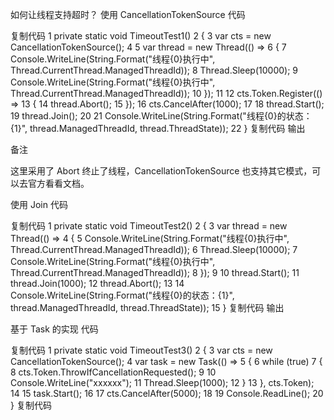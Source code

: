 如何让线程支持超时？
使用 CancellationTokenSource
代码

复制代码
 1         private static void TimeoutTest1()
 2         {
 3             var cts = new CancellationTokenSource();
 4 
 5             var thread = new Thread(() =>
 6             {
 7                 Console.WriteLine(String.Format("线程{0}执行中", Thread.CurrentThread.ManagedThreadId));
 8                 Thread.Sleep(10000);
 9                 Console.WriteLine(String.Format("线程{0}执行中", Thread.CurrentThread.ManagedThreadId));
10             });
11 
12             cts.Token.Register(() =>
13             {
14                 thread.Abort();
15             });
16             cts.CancelAfter(1000);
17 
18             thread.Start();
19             thread.Join();
20 
21             Console.WriteLine(String.Format("线程{0}的状态：{1}", thread.ManagedThreadId, thread.ThreadState));
22         }
复制代码
输出



备注

这里采用了 Abort 终止了线程，CancellationTokenSource 也支持其它模式，可以去官方看看文档。

使用 Join
代码

复制代码
 1         private static void TimeoutTest2()
 2         {
 3             var thread = new Thread(() =>
 4             {
 5                 Console.WriteLine(String.Format("线程{0}执行中", Thread.CurrentThread.ManagedThreadId));
 6                 Thread.Sleep(10000);
 7                 Console.WriteLine(String.Format("线程{0}执行中", Thread.CurrentThread.ManagedThreadId));
 8             });
 9 
10             thread.Start();
11             thread.Join(1000);
12             thread.Abort();
13 
14             Console.WriteLine(String.Format("线程{0}的状态：{1}", thread.ManagedThreadId, thread.ThreadState));
15         }
复制代码
输出



基于 Task 的实现
代码

复制代码
 1         private static void TimeoutTest3()
 2         {
 3             var cts = new CancellationTokenSource();
 4             var task = new Task(() =>
 5             {
 6                 while (true)
 7                 {
 8                     cts.Token.ThrowIfCancellationRequested();
 9 
10                     Console.WriteLine("xxxxxx");
11                     Thread.Sleep(1000);
12                 }
13             }, cts.Token);
14 
15             task.Start();
16 
17             cts.CancelAfter(5000);
18 
19             Console.ReadLine();
20         }
复制代码